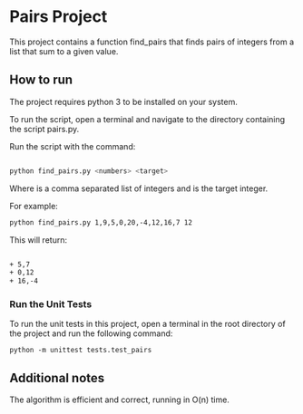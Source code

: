 # Pairs Project

This project contains a function find_pairs that finds pairs of integers from a list that sum to a given value.

## How to run

The project requires python 3 to be installed on your system.

To run the script, open a terminal and navigate to the directory containing the script pairs.py.

Run the script with the command:

```bash

python find_pairs.py <numbers> <target>
```
Where <numbers> is a comma separated list of integers and <target> is the target integer.

For example:

```bash
python find_pairs.py 1,9,5,0,20,-4,12,16,7 12
```

This will return:
```bash

+ 5,7
+ 0,12
+ 16,-4

```
### Run the Unit Tests

To run the unit tests in this project, open a terminal in the root directory of the project and run the following command:

```shell
python -m unittest tests.test_pairs

```
## Additional notes
The algorithm is efficient and correct, running in O(n) time.


